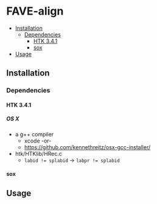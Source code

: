 # FAVE-align

* [Installation](#installation)
    * [Dependencies](#dependencies)
        * [HTK 3.4.1](#htk-341)
        * [sox](#sox)
* [Usage](#usage)

## Installation

### Dependencies

#### HTK 3.4.1
##### OS X

* a g++ compiler
    * xcode -or-
    * https://github.com/kennethreitz/osx-gcc-installer/
* htk/HTKlib/HRec.c
	* `labid != splabid` -> `labpr != splabid`

#### sox

## Usage